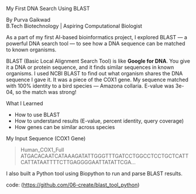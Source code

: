 
My First DNA Search Using BLAST

By Purva Gaikwad  
B.Tech Biotechnology | Aspiring Computational Biologist


As a part of my first AI-based bioinformatics project, 
I explored BLAST — a powerful DNA search tool — to see how a DNA sequence can be matched to known organisms.

BLAST (Basic Local Alignment Search Tool) is like **Google for DNA**.
You give it a DNA or protein sequence, and it finds similar sequences in known organisms.
I used NCBI BLAST to find out what organism shares the DNA sequence I gave it. It was a piece of the COX1 gene.
My sequence matched with 100% identity to a bird species — Amazona collaria. E-value was 3e-04, so the match was strong!

What I Learned
- How to use BLAST
- How to understand results (E-value, percent identity, query coverage)
- How genes can be similar across species


My Input Sequence (COX1 Gene)

>Human_COX1_Full
ATGACACAATCATAAAGATATTGGGTTTGATCCTGGCCTCCTGCTCATTCATTATAATTTTCTTGAGGGGAATTATATTCGA...





I also built a Python tool using Biopython to run and parse BLAST results.

code: (https://github.com/06-create/blast_tool_python)


